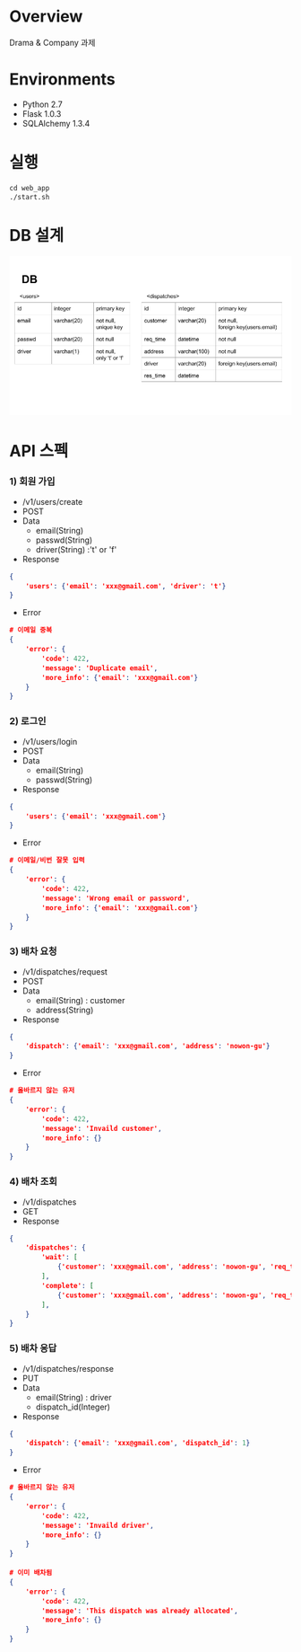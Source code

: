 # Overview
Drama & Company 과제

# Environments
* Python 2.7
* Flask 1.0.3
* SQLAlchemy 1.3.4

# 실행
```shell
cd web_app
./start.sh
```


# DB 설계
![alt text](db.png)

# API 스펙
### 1) 회원 가입
* /v1/users/create
* POST
* Data
  * email(String)
  * passwd(String)
  * driver(String) :'t' or 'f'
* Response
```json
{
	'users': {'email': 'xxx@gmail.com', 'driver': 't'}
}
```
* Error
```json
# 이메일 중복
{
	'error': {
		'code': 422,
		'message': 'Duplicate email',
		'more_info': {'email': 'xxx@gmail.com'}
	}
}
```

    
### 2) 로그인
* /v1/users/login
* POST
* Data
	* email(String)
	* passwd(String)
* Response
```json
{
	'users': {'email': 'xxx@gmail.com'}
}
```
* Error
```json
# 이메일/비번 잘못 입력
{
	'error': {
		'code': 422,
		'message': 'Wrong email or password',
		'more_info': {'email': 'xxx@gmail.com'}
	}
}
```

### 3) 배차 요청
* /v1/dispatches/request
* POST
* Data
	* email(String) : customer
	* address(String)
* Response
```json
{
	'dispatch': {'email': 'xxx@gmail.com', 'address': 'nowon-gu'}
}
```
* Error
```json
# 올바르지 않는 유저
{
	'error': {
		'code': 422,
		'message': 'Invaild customer',
		'more_info': {}
	}
}
```

### 4) 배차 조회
* /v1/dispatches
* GET
* Response
```json
{
	'dispatches': {
		'wait': [
			{'customer': 'xxx@gmail.com', 'address': 'nowon-gu', 'req_time': '2019-01-01 00:00:00'}
		],
		'complete': [
			{'customer': 'xxx@gmail.com', 'address': 'nowon-gu', 'req_time': '2019-01-01 00:00:00', 'driver': 'xxx@gmail.com', 'res_time': '2019-01-01 01:00:00'}
		],
	}
}
```

### 5) 배차 응답
* /v1/dispatches/response
* PUT
* Data
	* email(String) : driver
	* dispatch_id(Integer)
* Response
```json
{
	'dispatch': {'email': 'xxx@gmail.com', 'dispatch_id': 1}
}
```
* Error
```json
# 올바르지 않는 유저
{
	'error': {
		'code': 422,
		'message': 'Invaild driver',
		'more_info': {}
	}
}

# 이미 배차됨
{
	'error': {
		'code': 422,
		'message': 'This dispatch was already allocated',
		'more_info': {}
	}
}
```
